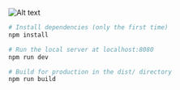 ![Alt text](screenshots/kap.gif?raw=true 'Screenshot of final result')

```bash
# Install dependencies (only the first time)
npm install

# Run the local server at localhost:8080
npm run dev

# Build for production in the dist/ directory
npm run build
```
